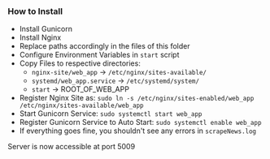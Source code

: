 ### How to Install
- Install Gunicorn
- Install Nginx
- Replace paths accordingly in the files of this folder
- Configure Environment Variables in ```start``` script
- Copy Files to respective directories:
    - ```nginx-site/web_app``` -> ```/etc/nginx/sites-available/```
    - ```systemd/web_app.service``` -> ```/etc/systemd/system/```
    - ```start``` -> ROOT_OF_WEB_APP
- Register Nginx Site as: ```sudo ln -s /etc/nginx/sites-enabled/web_app /etc/nginx/sites-available/web_app```
- Start Gunicorn Service: ```sudo systemctl start web_app```
- Register Gunicorn Service to Auto Start: ```sudo systemctl enable web_app```
- If everything goes fine, you shouldn't see any errors in ```scrapeNews.log```

Server is now accessible at port 5009
